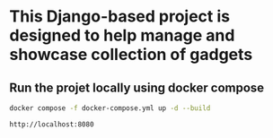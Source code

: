 # This Django-based project is designed to help manage and showcase collection of gadgets

## Run the projet locally using docker compose
```bash
docker compose -f docker-compose.yml up -d --build
```

```
http://localhost:8080
```
